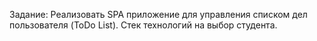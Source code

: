 Задание: Реализовать SPA приложение для управления списком дел пользователя (ToDo List). Стек технологий на выбор студента.
